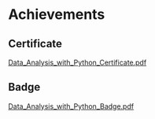 

# Achievements
## Certificate
[Data_Analysis_with_Python_Certificate.pdf](https://prod-files-secure.s3.us-west-2.amazonaws.com/03e82b26-cccb-4906-bb56-adabcbdc0655/1aa3a050-2338-4a85-85d5-899bad17a31c/Data_Analysis_with_Python_Certificate.pdf?X-Amz-Algorithm=AWS4-HMAC-SHA256&X-Amz-Content-Sha256=UNSIGNED-PAYLOAD&X-Amz-Credential=ASIAZI2LB4663WXWWUYW%2F20250206%2Fus-west-2%2Fs3%2Faws4_request&X-Amz-Date=20250206T010936Z&X-Amz-Expires=3600&X-Amz-Security-Token=IQoJb3JpZ2luX2VjEDgaCXVzLXdlc3QtMiJHMEUCIEi%2BhnpdNNgTTen97eeWHtNxx9lw0sXIGjqsgnPJ40B0AiEAvQdwGMQKRKQvPsCGUiItuXq9P8NRzuuPLfJsWiKqgqsq%2FwMIURAAGgw2Mzc0MjMxODM4MDUiDH71SQKjQGqqmz3ImircAxXO%2BIABlBWntpX7ImCMPNyFgbUvB5S7USorDIdKijie%2FIazJkTCpxLh%2BqN%2BPqLmPiTUFMYaRTK53JUozV2emi6NYdvK7gEbB71HuxNyNr72KtmgvjyUbHSCskCJfvlsY63Pw6jHaVgyKThfQ2N5OsuZxrRh79cHaMiqLtppI6fKvgXJtNxLuOprows%2F1wtgBESkiv3WZr5tE38wT1mEDNhH2A2ugLmZsUZ%2FPj5kifwH%2BmpSGP%2BKniwy72agtATWrhn3kZZ7m%2Fxoq9Lw%2FI48sdm9MCPhb0C8SrPU4UqvFUsuaztU6YRsWK4iU1ODpttZf29YZYBgvwc4gwsciofA7XM8W1FrTk%2FFn1fBLDd0gmOIc8ttXnaJKohJ5H%2BKpOT3t5qEaAOREjp9XGdmBI86h8vnT%2BjMTxCbS7lYMceN%2BiMUku%2BBGHSo6wgldV6o3aPkAIABhL5va%2B%2Fn7gAi5jG2SznKC0uolv0oShXYilIstvzm9OUKOPRaq4AYbtwn05SqWbL%2FjxR6F2%2Bx3SjuzToFu3MExf3ISNVH1WstwKq41NAG4Wb9lG4JxqKSMCaypatXYl4KMRjafGQR2xt60y46Oc49bOJij6KqHzCEOcLM%2Beb5vB6mNxtGdZe055bEMI7rj70GOqUBieAwbDFdSuXQ00wp0oOBx0krG3lTvF10maObH34p0aPvWsXisls2dj%2F30ukjIleXZAt9HDfUz%2FfnpGUdt3mPfGkuMVrE9P2WCR%2BTO6wsFr%2FJNd31ysgcTE4xodwGjt%2Fz5TRauxL4kYK%2FVc3Kqm1tt94kdzUCqLrZ03dd9c4pyKUlpDaXNvxTLRN3EWEMeXOUHPyatHrn6tRHq1moOCXX3BhXZ8dz&X-Amz-Signature=a41b3c6ae1d691127728b656e2b67c285eadcd3880f06a87a8cd0cbc17ddb8dd&X-Amz-SignedHeaders=host&x-id=GetObject)
## Badge
[Data_Analysis_with_Python_Badge.pdf](https://prod-files-secure.s3.us-west-2.amazonaws.com/03e82b26-cccb-4906-bb56-adabcbdc0655/4fa9bcf8-b584-40dd-8775-c0bfadf6a6f0/Data_Analysis_with_Python_Badge.pdf?X-Amz-Algorithm=AWS4-HMAC-SHA256&X-Amz-Content-Sha256=UNSIGNED-PAYLOAD&X-Amz-Credential=ASIAZI2LB4663WXWWUYW%2F20250206%2Fus-west-2%2Fs3%2Faws4_request&X-Amz-Date=20250206T010936Z&X-Amz-Expires=3600&X-Amz-Security-Token=IQoJb3JpZ2luX2VjEDgaCXVzLXdlc3QtMiJHMEUCIEi%2BhnpdNNgTTen97eeWHtNxx9lw0sXIGjqsgnPJ40B0AiEAvQdwGMQKRKQvPsCGUiItuXq9P8NRzuuPLfJsWiKqgqsq%2FwMIURAAGgw2Mzc0MjMxODM4MDUiDH71SQKjQGqqmz3ImircAxXO%2BIABlBWntpX7ImCMPNyFgbUvB5S7USorDIdKijie%2FIazJkTCpxLh%2BqN%2BPqLmPiTUFMYaRTK53JUozV2emi6NYdvK7gEbB71HuxNyNr72KtmgvjyUbHSCskCJfvlsY63Pw6jHaVgyKThfQ2N5OsuZxrRh79cHaMiqLtppI6fKvgXJtNxLuOprows%2F1wtgBESkiv3WZr5tE38wT1mEDNhH2A2ugLmZsUZ%2FPj5kifwH%2BmpSGP%2BKniwy72agtATWrhn3kZZ7m%2Fxoq9Lw%2FI48sdm9MCPhb0C8SrPU4UqvFUsuaztU6YRsWK4iU1ODpttZf29YZYBgvwc4gwsciofA7XM8W1FrTk%2FFn1fBLDd0gmOIc8ttXnaJKohJ5H%2BKpOT3t5qEaAOREjp9XGdmBI86h8vnT%2BjMTxCbS7lYMceN%2BiMUku%2BBGHSo6wgldV6o3aPkAIABhL5va%2B%2Fn7gAi5jG2SznKC0uolv0oShXYilIstvzm9OUKOPRaq4AYbtwn05SqWbL%2FjxR6F2%2Bx3SjuzToFu3MExf3ISNVH1WstwKq41NAG4Wb9lG4JxqKSMCaypatXYl4KMRjafGQR2xt60y46Oc49bOJij6KqHzCEOcLM%2Beb5vB6mNxtGdZe055bEMI7rj70GOqUBieAwbDFdSuXQ00wp0oOBx0krG3lTvF10maObH34p0aPvWsXisls2dj%2F30ukjIleXZAt9HDfUz%2FfnpGUdt3mPfGkuMVrE9P2WCR%2BTO6wsFr%2FJNd31ysgcTE4xodwGjt%2Fz5TRauxL4kYK%2FVc3Kqm1tt94kdzUCqLrZ03dd9c4pyKUlpDaXNvxTLRN3EWEMeXOUHPyatHrn6tRHq1moOCXX3BhXZ8dz&X-Amz-Signature=40dcaa42eb2029c07617f3f598cc0b590952fe63346f43823e00622e09ad2b86&X-Amz-SignedHeaders=host&x-id=GetObject)
